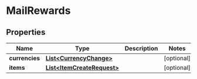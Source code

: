 

# MailRewards


## Properties

| Name | Type | Description | Notes |
|------------ | ------------- | ------------- | -------------|
|**currencies** | [**List&lt;CurrencyChange&gt;**](CurrencyChange.md) |  |  [optional] |
|**items** | [**List&lt;ItemCreateRequest&gt;**](ItemCreateRequest.md) |  |  [optional] |



